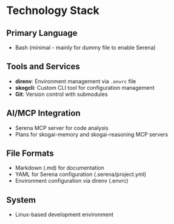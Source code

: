 # Technology Stack

## Primary Language
- Bash (minimal - mainly for dummy file to enable Serena)

## Tools and Services
- **direnv**: Environment management via `.envrc` file
- **skogcli**: Custom CLI tool for configuration management
- **Git**: Version control with submodules

## AI/MCP Integration
- Serena MCP server for code analysis
- Plans for skogai-memory and skogai-reasoning MCP servers

## File Formats
- Markdown (.md) for documentation
- YAML for Serena configuration (.serena/project.yml)
- Environment configuration via direnv (.envrc)

## System
- Linux-based development environment